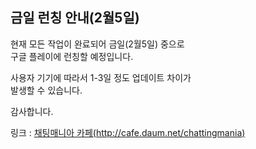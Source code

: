 ## 금일 런칭 안내(2월5일)

현재 모든 작업이 완료되어 금일(2월5일) 중으로  
구글 플레이에 런칭할 예정입니다.   

사용자 기기에 따라서 1-3일 정도 업데이트 차이가  
발생할 수 있습니다.  

감사합니다.  
   
링크 : [채팅매니아 카페(http://cafe.daum.net/chattingmania)](http://cafe.daum.net/chattingmania)
